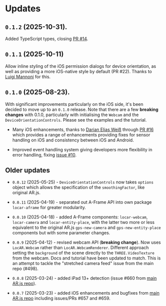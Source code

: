 # Updates

## `0.1.2` (2025-10-31).

Added TypeScript types, closing [PR #14](https://github.com/AR-js-org/locar.js/issues/14).

## `0.1.1` (2025-10-11)

Allow inline styling of the iOS permission dialogs for device orientation, as well as providing a more iOS-native style by default (PR #22). Thanks to [Luigi Mannoni](https://github.com/luigimannoni-smartify) for this.

## `0.1.0` (2025-08-23). 

With significant improvements particularly on the iOS side, it's been decided to move up to an `0.1.0` release. Note that there are a few **breaking changes** with 0.1.0, particularly with initialising the `Webcam` and the `DeviceOrientationControls`. Please see the examples and the tutorial.

- Many iOS enhancements, thanks to [Darian Elias Weiß](https://github.com/darianwwu) through [PR #16](https://github.com/AR-js-org/locar.js/pull/16) which provides a range of enhancements providing fixes for sensor handling on iOS and consistency between iOS and Android.

- Improved event handling system giving developers more flexibility in error handling, fixing [issue #10](https://github.com/AR-js-org/locar.js/issues/10). 

## Older updates

- `0.0.12` (2025-05-25) - `DeviceOrientationControls` now takes `options` object which allows the specification of the `smoothingFactor`, like original AR.js.

- `0.0.11` (2025-04-19) - separated out A-Frame API into own package `locar-aframe` for greater modularity.
 
- `0.0.10` (2025-04-18) - added A-Frame components: `locar-webcam`, `locar-camera` and `locar-entity-place`, with the latter two more or less equivalent to the original AR.js `gps-new-camera` and `gps-new-entity-place` components but with some parameter changes.

- `0.0.9` (2025-04-12) - revised webcam API (**breaking change**). Now uses `LocAR.Webcam` rather than `LocAR.WebcamRenderer`. Different approach setting the `background` of the scene directly to the `THREE.VideoTexture` from the webcam. Docs and tutorial have been updated to match. This is an attempt to tackle the "stretched camera feed" issue from the main repo (#498).

- `0.0.8` (2025-03-24) - added iPad 13+ detection (issue #660 from [main AR.js repo](https://github.com/AR-js-org/AR.js)).

- `0.0.7` (2025-03-23) - added iOS enhancements and bugfixes from [main AR.js repo](https://github.com/AR-js-org/AR.js) including issues/PRs #657 and #659.
